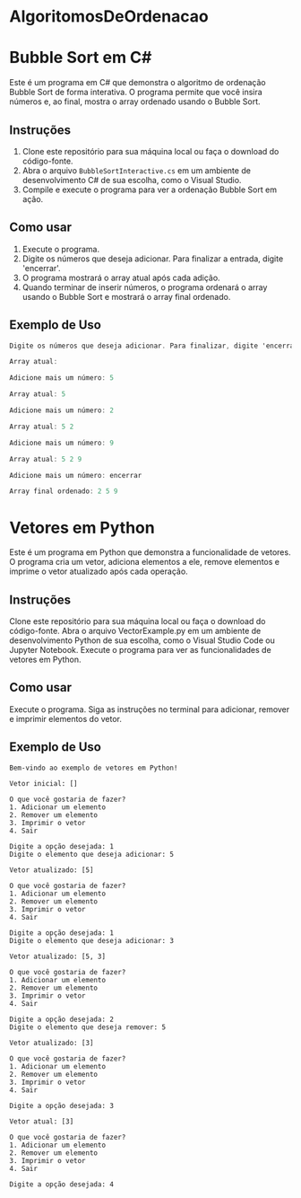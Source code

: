 # AlgoritomosDeOrdenacao

# Bubble Sort em C#
Este é um programa em C# que demonstra o algoritmo de ordenação Bubble Sort de forma interativa. O programa permite que você insira números e, ao final, mostra o array ordenado usando o Bubble Sort.

## Instruções
1. Clone este repositório para sua máquina local ou faça o download do código-fonte.
2. Abra o arquivo `BubbleSortInteractive.cs` em um ambiente de desenvolvimento C# de sua escolha, como o Visual Studio.
3. Compile e execute o programa para ver a ordenação Bubble Sort em ação.

## Como usar
1. Execute o programa.
2. Digite os números que deseja adicionar. Para finalizar a entrada, digite 'encerrar'.
3. O programa mostrará o array atual após cada adição.
4. Quando terminar de inserir números, o programa ordenará o array usando o Bubble Sort e mostrará o array final ordenado.

## Exemplo de Uso
```csharp
Digite os números que deseja adicionar. Para finalizar, digite 'encerrar'.

Array atual:

Adicione mais um número: 5

Array atual: 5

Adicione mais um número: 2

Array atual: 5 2

Adicione mais um número: 9

Array atual: 5 2 9

Adicione mais um número: encerrar

Array final ordenado: 2 5 9
```

# Vetores em Python
Este é um programa em Python que demonstra a funcionalidade de vetores. O programa cria um vetor, adiciona elementos a ele, remove elementos e imprime o vetor atualizado após cada operação.

## Instruções
Clone este repositório para sua máquina local ou faça o download do código-fonte.
Abra o arquivo VectorExample.py em um ambiente de desenvolvimento Python de sua escolha, como o Visual Studio Code ou Jupyter Notebook.
Execute o programa para ver as funcionalidades de vetores em Python.

## Como usar
Execute o programa.
Siga as instruções no terminal para adicionar, remover e imprimir elementos do vetor.


## Exemplo de Uso
```
Bem-vindo ao exemplo de vetores em Python!

Vetor inicial: []

O que você gostaria de fazer?
1. Adicionar um elemento
2. Remover um elemento
3. Imprimir o vetor
4. Sair

Digite a opção desejada: 1
Digite o elemento que deseja adicionar: 5

Vetor atualizado: [5]

O que você gostaria de fazer?
1. Adicionar um elemento
2. Remover um elemento
3. Imprimir o vetor
4. Sair

Digite a opção desejada: 1
Digite o elemento que deseja adicionar: 3

Vetor atualizado: [5, 3]

O que você gostaria de fazer?
1. Adicionar um elemento
2. Remover um elemento
3. Imprimir o vetor
4. Sair

Digite a opção desejada: 2
Digite o elemento que deseja remover: 5

Vetor atualizado: [3]

O que você gostaria de fazer?
1. Adicionar um elemento
2. Remover um elemento
3. Imprimir o vetor
4. Sair

Digite a opção desejada: 3

Vetor atual: [3]

O que você gostaria de fazer?
1. Adicionar um elemento
2. Remover um elemento
3. Imprimir o vetor
4. Sair

Digite a opção desejada: 4
```
